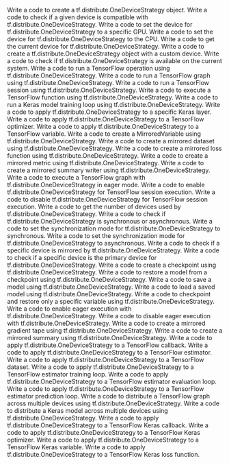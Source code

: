 Write a code to create a tf.distribute.OneDeviceStrategy object.
Write a code to check if a given device is compatible with tf.distribute.OneDeviceStrategy.
Write a code to set the device for tf.distribute.OneDeviceStrategy to a specific GPU.
Write a code to set the device for tf.distribute.OneDeviceStrategy to the CPU.
Write a code to get the current device for tf.distribute.OneDeviceStrategy.
Write a code to create a tf.distribute.OneDeviceStrategy object with a custom device.
Write a code to check if tf.distribute.OneDeviceStrategy is available on the current system.
Write a code to run a TensorFlow operation using tf.distribute.OneDeviceStrategy.
Write a code to run a TensorFlow graph using tf.distribute.OneDeviceStrategy.
Write a code to run a TensorFlow session using tf.distribute.OneDeviceStrategy.
Write a code to execute a TensorFlow function using tf.distribute.OneDeviceStrategy.
Write a code to run a Keras model training loop using tf.distribute.OneDeviceStrategy.
Write a code to apply tf.distribute.OneDeviceStrategy to a specific Keras layer.
Write a code to apply tf.distribute.OneDeviceStrategy to a TensorFlow optimizer.
Write a code to apply tf.distribute.OneDeviceStrategy to a TensorFlow variable.
Write a code to create a MirroredVariable using tf.distribute.OneDeviceStrategy.
Write a code to create a mirrored dataset using tf.distribute.OneDeviceStrategy.
Write a code to create a mirrored loss function using tf.distribute.OneDeviceStrategy.
Write a code to create a mirrored metric using tf.distribute.OneDeviceStrategy.
Write a code to create a mirrored summary writer using tf.distribute.OneDeviceStrategy.
Write a code to execute a TensorFlow graph with tf.distribute.OneDeviceStrategy in eager mode.
Write a code to enable tf.distribute.OneDeviceStrategy for TensorFlow session execution.
Write a code to disable tf.distribute.OneDeviceStrategy for TensorFlow session execution.
Write a code to get the number of devices used by tf.distribute.OneDeviceStrategy.
Write a code to check if tf.distribute.OneDeviceStrategy is synchronous or asynchronous.
Write a code to set the synchronization mode for tf.distribute.OneDeviceStrategy to synchronous.
Write a code to set the synchronization mode for tf.distribute.OneDeviceStrategy to asynchronous.
Write a code to check if a specific device is mirrored by tf.distribute.OneDeviceStrategy.
Write a code to check if a specific device is the primary device for tf.distribute.OneDeviceStrategy.
Write a code to create a checkpoint using tf.distribute.OneDeviceStrategy.
Write a code to restore a model from a checkpoint using tf.distribute.OneDeviceStrategy.
Write a code to save a model using tf.distribute.OneDeviceStrategy.
Write a code to load a saved model using tf.distribute.OneDeviceStrategy.
Write a code to checkpoint and restore only a specific variable using tf.distribute.OneDeviceStrategy.
Write a code to enable eager execution with tf.distribute.OneDeviceStrategy.
Write a code to disable eager execution with tf.distribute.OneDeviceStrategy.
Write a code to create a mirrored gradient tape using tf.distribute.OneDeviceStrategy.
Write a code to create a mirrored summary using tf.distribute.OneDeviceStrategy.
Write a code to apply tf.distribute.OneDeviceStrategy to a TensorFlow callback.
Write a code to apply tf.distribute.OneDeviceStrategy to a TensorFlow estimator.
Write a code to apply tf.distribute.OneDeviceStrategy to a TensorFlow dataset.
Write a code to apply tf.distribute.OneDeviceStrategy to a TensorFlow estimator training loop.
Write a code to apply tf.distribute.OneDeviceStrategy to a TensorFlow estimator evaluation loop.
Write a code to apply tf.distribute.OneDeviceStrategy to a TensorFlow estimator prediction loop.
Write a code to distribute a TensorFlow graph across multiple devices using tf.distribute.OneDeviceStrategy.
Write a code to distribute a Keras model across multiple devices using tf.distribute.OneDeviceStrategy.
Write a code to apply tf.distribute.OneDeviceStrategy to a TensorFlow Keras callback.
Write a code to apply tf.distribute.OneDeviceStrategy to a TensorFlow Keras optimizer.
Write a code to apply tf.distribute.OneDeviceStrategy to a TensorFlow Keras variable.
Write a code to apply tf.distribute.OneDeviceStrategy to a TensorFlow Keras loss function.